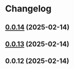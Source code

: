 # Changelog

## [0.0.14](https://github.com/jaryway/jaryway-formula-engine/compare/v0.0.13...v0.0.14) (2025-02-14)

## [0.0.13](https://github.com/jaryway/jaryway-formula-engine/compare/v0.0.12...v0.0.13) (2025-02-14)

## 0.0.12 (2025-02-14)
